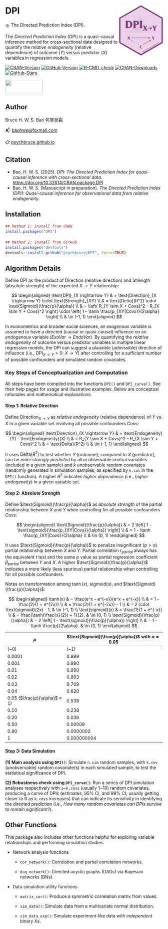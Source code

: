 # DPI <img src="man/figures/logo.png" align="right" height="160"/>

🛸 The Directed Prediction Index (DPI).

The *Directed Prediction Index* (DPI) is a quasi-causal inference method for cross-sectional data designed to quantify the *relative endogeneity* (relative dependence) of outcome (*Y*) versus predictor (*X*) variables in regression models.

<!-- badges: start -->

[![CRAN-Version](https://www.r-pkg.org/badges/version/DPI?color=red)](https://CRAN.R-project.org/package=DPI) [![GitHub-Version](https://img.shields.io/github/r-package/v/psychbruce/DPI?label=GitHub&color=orange)](https://github.com/psychbruce/DPI) [![R-CMD-check](https://github.com/psychbruce/DPI/actions/workflows/R-CMD-check.yaml/badge.svg)](https://github.com/psychbruce/DPI/actions/workflows/R-CMD-check.yaml) [![CRAN-Downloads](https://cranlogs.r-pkg.org/badges/grand-total/DPI)](https://CRAN.R-project.org/package=DPI) [![GitHub-Stars](https://img.shields.io/github/stars/psychbruce/DPI?style=social)](https://github.com/psychbruce/DPI/stargazers)

<!-- badges: end -->

<img src="https://psychbruce.github.io/img/CC-BY-NC-SA.jpg" width="120px" height="42px"/>

## Author

Bruce H. W. S. Bao 包寒吴霜

📬 [baohws\@foxmail.com](mailto:baohws@foxmail.com)

📋 [psychbruce.github.io](https://psychbruce.github.io)

## Citation

-   Bao, H. W. S. (2025). *DPI: The Directed Prediction Index for quasi-causal inference with cross-sectional data*. <https://doi.org/10.32614/CRAN.package.DPI>
-   Bao, H. W. S. (Manuscript in preparation). *The Directed Prediction Index (DPI): Quasi-causal inference for observational data from relative endogeneity*.

## Installation

``` r
## Method 1: Install from CRAN
install.packages("DPI")

## Method 2: Install from GitHub
install.packages("devtools")
devtools::install_github("psychbruce/DPI", force=TRUE)
```

## Algorithm Details

Define $\text{DPI}$ as the product of $\text{Direction}$ (relative direction) and $\text{Strength}$ (absolute strength) of the expected $X \rightarrow Y$ relationship:

$$
\begin{aligned}
\text{DPI}_{X \rightarrow Y}
& = \text{Direction}_{X \rightarrow Y} \cdot \text{Strength}_{XY} \\
& = \text{Delta}(R^2) \cdot \text{Sigmoid}(\frac{p}{\alpha}) \\
& = \left( R_{Y \sim X + Covs}^2 - R_{X \sim Y + Covs}^2 \right) \cdot \left( 1 - \tanh \frac{p_{XY|Covs}}{2\alpha} \right) \\
& \in (-1, 1)
\end{aligned}
$$

In econometrics and broader social sciences, an *exogenous* variable is assumed to have a directed (causal or quasi-causal) influence on an *endogenous* variable ($ExoVar \rightarrow EndoVar$). By quantifying the *relative endogeneity* of outcome versus predictor variables in multiple linear regression models, the DPI can suggest a plausible (admissible) direction of influence (i.e., $\text{DPI}_{X \rightarrow Y} > 0 \text{: } X \rightarrow Y$) after controlling for a sufficient number of possible confounders and simulated random covariates.

### Key Steps of Conceptualization and Computation

All steps have been compiled into the functions `DPI()` and `DPI_curve()`. See their help pages for usage and illustrative examples. Below are conceptual rationales and mathematical explanations.

#### Step 1: Relative Direction

Define $\text{Direction}_{X \rightarrow Y}$ as *relative endogeneity* (relative dependence) of $Y$ vs. $X$ in a given variable set involving all possible confounders $Covs$:

$$
\begin{aligned}
\text{Direction}_{X \rightarrow Y} & = \text{Endogeneity}(Y) - \text{Endogeneity}(X) \\
& = R_{Y \sim X + Covs}^2 - R_{X \sim Y + Covs}^2 \\
& = \text{Delta}(R^2) \\
& \in (-1, 1)
\end{aligned}
$$

It uses $\text{Delta}(R^2)$ to test whether $Y$ (outcome), compared to $X$ (predictor), can be *more strongly predicted* by all $m$ observable control variables (included in a given sample) and $k$ unobservable random covariates (randomly generated in simulation samples, as specified by `k.cov` in the `DPI()` function). A higher $R^2$ indicates *higher dependence* (i.e., *higher endogeneity*) in a given variable set.

#### Step 2: Absolute Strength

Define $\text{Sigmoid}(\frac{p}{\alpha})$ as *absolute strength* of the partial relationship between $X$ and $Y$ when controlling for all possible confounders $Covs$:

$$
\begin{aligned}
\text{Sigmoid}(\frac{p}{\alpha}) & = 2 \left[ 1 - \text{sigmoid}(\frac{p_{XY|Covs}}{\alpha}) \right] \\
& = 1 - \tanh \frac{p_{XY|Covs}}{2\alpha} \\
& \in (0, 1)
\end{aligned}
$$

It uses $\text{Sigmoid}(\frac{p}{\alpha})$ to penalize insignificant ($p > \alpha$) partial relationship between $X$ and $Y$. Partial correlation $r_{partial}$ always has the equivalent $t$ test and the same $p$ value as partial regression coefficient $\beta_{partial}$ between $Y$ and $X$. A higher $\text{Sigmoid}(\frac{p}{\alpha})$ indicates a more likely (less spurious) partial relationship when controlling for all possible confounders.

Notes on transformation among $\tanh(x)$, $\text{sigmoid}(x)$, and $\text{Sigmoid}(\frac{p}{\alpha})$:

$$
\begin{aligned}
\tanh(x) & = \frac{e^x - e^{-x}}{e^x + e^{-x}} \\
& = 1 - \frac{2}{1 + e^{2x}} \\
& = \frac{2}{1 + e^{-2x}} - 1 \\
& = 2 \cdot \text{sigmoid}(2x) - 1, & \in (-1, 1) \\
\text{sigmoid}(x) & = \frac{1}{1 + e^{-x}} \\
& = \frac{\tanh(\frac{x}{2}) + 1}{2}, & \in (0, 1) \\
\text{Sigmoid}(\frac{p}{\alpha}) & = 2 \left[ 1 - \text{sigmoid}(\frac{p}{\alpha}) \right] \\
& = 1 - \tanh \frac{p}{2\alpha}. & \in (0, 1)
\end{aligned}
$$

| $p$ | $\text{Sigmoid}(\frac{p}{\alpha})$ with $\alpha = 0.05$ |
|----|----|
| (\~0) | (\~1) |
| 0.0001 | 0.999 |
| 0.001 | 0.990 |
| 0.01 | 0.900 |
| 0.02 | 0.803 |
| 0.03 | 0.709 |
| 0.04 | 0.620 |
| 0.05 ($\frac{p}{\alpha}$ = 1) | 0.538 |
| 0.10 | 0.238 |
| 0.20 | 0.036 |
| 0.50 | 0.00009 |
| 0.80 | 0.0000002 |
| 1 | 0.000000004 |

#### Step 3: Data Simulation

**(1) Main analysis using `DPI()`**: Simulate `n.sim` random samples, with `k.cov` (unobservable) random covariate(s) in each simulated sample, to test the statistical significance of DPI.

**(2) Robustness check using `DPI_curve()`**: Run a series of DPI simulation analyses respectively with `1`\~`k.covs` (usually 1\~10) random covariates, producing a curve of DPIs (estimates, 95% CI, and 99% CI; usually getting closer to 0 as `k.covs` increases) that can indicate its sensitivity in identifying the directed prediction (i.e., *How many random covariates can DPIs survive to remain significant?*).

## Other Functions

This package also includes other functions helpful for exploring variable relationships and performing simulation studies.

-   Network analysis functions

    -   `cor_network()`: Correlation and partial correlation networks.

    -   `dag_network()`: Directed acyclic graphs (DAGs) via Bayesian networks (BNs).

-   Data simulation utility functions

    -   `matrix_cor()`: Produce a symmetric correlation matrix from values.

    -   `sim_data()`: Simulate data from a multivariate normal distribution.

    -   `sim_data_exp()`: Simulate experiment-like data with *independent* binary Xs.
